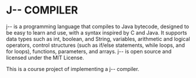 # J-- COMPILER 

j-- is a programming language that compiles to Java bytecode, designed to be easy to learn and use, with a syntax inspired by C and Java. It supports data types such as int, boolean, and String, variables, arithmetic and logical operators, control structures (such as if/else statements, while loops, and for loops), functions, parameters, and arrays. j-- is open source and licensed under the MIT License.

This is a course project of implementing a j-- compiler. 


